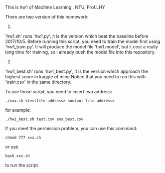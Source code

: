 This is hw1 of Machine Learning , NTU, Prof.LHY

There are two version of this homework: 

1.	
'hw1.sh' runs 'hw1.py', it is the version which beat the baseline before 2017/10/5.  Before running this script, you need to train the model first using 'hw1_train.py'.  It will produce the model file 'hw1.model', but it cost a really long time for training, so I already push the model file into this repository.

2.
'hw1_best.sh' runs 'hw1_best.py', it is the version which approach the highest score in kaggle of mine.Notice that you need to run this with 'train.csv' in the same directory.


To use those script, you need to insert two address:

	./xxx.sh <testfile address> <output file address>

for example:

	./hw1_best.sh test.csv ans_best.csv

If you meet the permission problem, you can use this command:

	chmod 777 xxx.sh

or use

	bash xxx.sh

to run the script.


